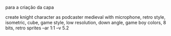 para a criação da capa

create knight character as podcaster medieval with microphone, retro style, isometric, cube, game style, low resolution, down angle, game boy colors, 8 bits, retro sprites –ar 1:1 –v 5.2